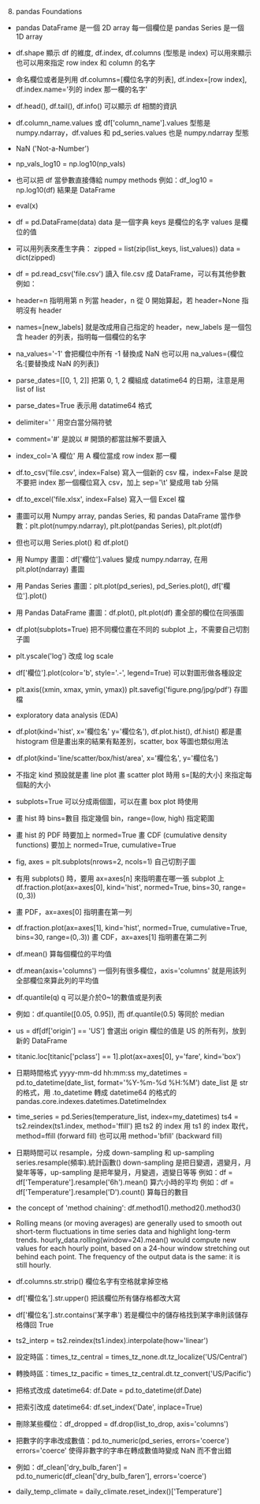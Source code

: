 8. pandas Foundations

- pandas DataFrame 是一個 2D array 每一個欄位是 pandas Series 是一個 1D array
- df.shape 顯示 df 的維度, df.index, df.columns (型態是 index) 可以用來顯示也可以用來指定 row index 和 column 的名字
- 命名欄位或者是列用 df.columns=[欄位名字的列表], df.index=[row index], df.index.name='列的 index 那一欄的名字'
- df.head(), df.tail(), df.info() 可以顯示 df 相關的資訊
- df.column_name.values 或 df['column_name'].values 型態是numpy.ndarray，df.values 和 pd_series.values 也是 numpy.ndarray 型態
- NaN ('Not-a-Number')
- np_vals_log10 = np.log10(np_vals)
- 也可以把 df 當參數直接傳給 numpy methods 例如：df_log10 = np.log10(df) 結果是 DataFrame
- eval(x)
- df = pd.DataFrame(data) data 是一個字典 keys 是欄位的名字 values 是欄位的值
- 可以用列表來產生字典：
zipped = list(zip(list_keys, list_values))
data = dict(zipped)
- df = pd.read_csv('file.csv') 讀入 file.csv 成 DataFrame，可以有其他參數例如：
- header=n 指明用第 n 列當 header，n 從 0 開始算起，若 header=None 指明沒有 header
- names=[new_labels] 就是改成用自己指定的 header，new_labels 是一個包含 header 的列表，指明每一個欄位的名字
- na_values='-1' 會把欄位中所有 -1 替換成 NaN 也可以用 na_values={欄位名:[要替換成 NaN 的列表]}
- parse_dates=[[0, 1, 2]] 把第 0, 1, 2 欄組成 datatime64 的日期，注意是用 list of list
- parse_dates=True 表示用 datatime64 格式
- delimiter=' ' 用空白當分隔符號
- comment='#' 是說以 # 開頭的都當註解不要讀入
- index_col='A 欄位' 用 A 欄位當成 row index 那一欄
- df.to_csv('file.csv', index=False) 寫入一個新的 csv 檔，index=False 是說不要把 index 那一個欄位寫入 csv，加上 sep='\t' 變成用 tab 分隔
- df.to_excel('file.xlsx', index=False) 寫入一個 Excel 檔

- 畫圖可以用 Numpy array, pandas Series, 和 pandas DataFrame 當作參數：plt.plot(numpy.ndarray), plt.plot(pandas Series), plt.plot(df)
- 但也可以用 Series.plot() 和 df.plot()
- 用 Numpy 畫圖：df['欄位'].values 變成 numpy.ndarray, 在用 plt.plot(ndarray) 畫圖
- 用 Pandas Series 畫圖：plt.plot(pd_series), pd_Series.plot(), df['欄位'].plot()
- 用 Pandas DataFrame 畫圖：df.plot(), plt.plot(df) 畫全部的欄位在同張圖
- df.plot(subplots=True) 把不同欄位畫在不同的 subplot 上，不需要自己切割子圖
- plt.yscale('log') 改成 log scale
- df['欄位'].plot(color='b', style='.-', legend=True) 可以對圖形做各種設定
- plt.axis((xmin, xmax, ymin, ymax))
plt.savefig('figure.png/jpg/pdf') 存圖檔
- exploratory data analysis (EDA)
- df.plot(kind='hist', x='欄位名' y='欄位名'), df.plot.hist(), df.hist() 都是畫 histogram 但是畫出來的結果有點差別，scatter, box 等圖也類似用法
- df.plot(kind='line/scatter/box/hist/area', x='欄位名', y='欄位名')
- 不指定 kind 預設就是畫 line plot
畫 scatter plot 時用 s=[點的大小] 來指定每個點的大小
- subplots=True 可以分成兩個圖，可以在畫 box plot 時使用
- 畫 hist 時 bins=數目 指定幾個 bin，range=(low, high) 指定範圍
- 畫 hist 的 PDF 時要加上 normed=True 畫 CDF (cumulative density functions) 要加上 normed=True, cumulative=True
- fig, axes = plt.subplots(nrows=2, ncols=1) 自己切割子圖
- 有用 subplots() 時，要用 ax=axes[n] 來指明畫在哪一張 subplot 上
df.fraction.plot(ax=axes[0], kind='hist', normed=True, bins=30, range=(0,.3))
- 畫 PDF，ax=axes[0] 指明畫在第一列
- df.fraction.plot(ax=axes[1], kind='hist', normed=True, cumulative=True, bins=30, range=(0,.3)) 畫 CDF，ax=axes[1] 指明畫在第二列
- df.mean() 算每個欄位的平均值
- df.mean(axis='columns') 一個列有很多欄位，axis='columns' 就是用該列全部欄位來算此列的平均值
- df.quantile(q) q 可以是介於0~1的數值或是列表
- 例如：df.quantile([0.05, 0.95]), 而 df.quantile(0.5) 等同於 median
- us = df[df['origin'] == 'US'] 會選出 origin 欄位的值是 US 的所有列，放到新的 DataFrame
- titanic.loc[titanic['pclass'] == 1].plot(ax=axes[0], y='fare', kind='box')

- 日期時間格式 yyyy-mm-dd hh:mm:ss
my_datetimes = pd.to_datetime(date_list, format='%Y-%m-%d %H:%M') date_list 是 str 的格式，用 .to_datetime 轉成 datetime64 的格式的 pandas.core.indexes.datetimes.DatetimeIndex
- time_series = pd.Series(temperature_list, index=my_datetimes)
ts4 = ts2.reindex(ts1.index, method='ffill') 把 ts2 的 index 用 ts1 的 index 取代，method=ffill (forward fill) 也可以用 method='bfill' (backward fill)

- 日期時間可以 resample，分成 down-sampling 和 up-sampling
series.resample(頻率).統計函數()
down-sampling 是把日變週，週變月，月變年等等，up-sampling 是把年變月，月變週，週變日等等
例如：df = df['Temperature'].resample('6h').mean() 算六小時的平均
例如：df = df['Temperature'].resample('D').count() 算每日的數目
- the concept of 'method chaining': df.method1().method2().method3()
- Rolling means (or moving averages) are generally used to smooth out short-term fluctuations in time series data and highlight long-term trends.
hourly_data.rolling(window=24).mean() would compute new values for each hourly point, based on a 24-hour window stretching out behind each point. The frequency of the output data is the same: it is still hourly.
- df.columns.str.strip() 欄位名字有空格就拿掉空格
- df['欄位名'].str.upper() 把該欄位所有儲存格都改大寫
- df['欄位名'].str.contains('某字串') 若是欄位中的儲存格找到某字串則該儲存格傳回 True
- ts2_interp = ts2.reindex(ts1.index).interpolate(how='linear')

- 設定時區：times_tz_central = times_tz_none.dt.tz_localize('US/Central')
- 轉換時區：times_tz_pacific = times_tz_central.dt.tz_convert('US/Pacific')

- 把格式改成 datetime64: df.Date = pd.to_datetime(df.Date)
- 把索引改成 datetime64: df.set_index('Date', inplace=True)

- 刪除某些欄位：df_dropped = df.drop(list_to_drop, axis='columns')

- 把數字的字串改成數值：pd.to_numeric(pd_series, errors='coerce') errors='coerce' 使得非數字的字串在轉成數值時變成 NaN 而不會出錯
- 例如：df_clean['dry_bulb_faren'] = pd.to_numeric(df_clean['dry_bulb_faren'], errors='coerce')
- daily_temp_climate = daily_climate.reset_index()['Temperature']
